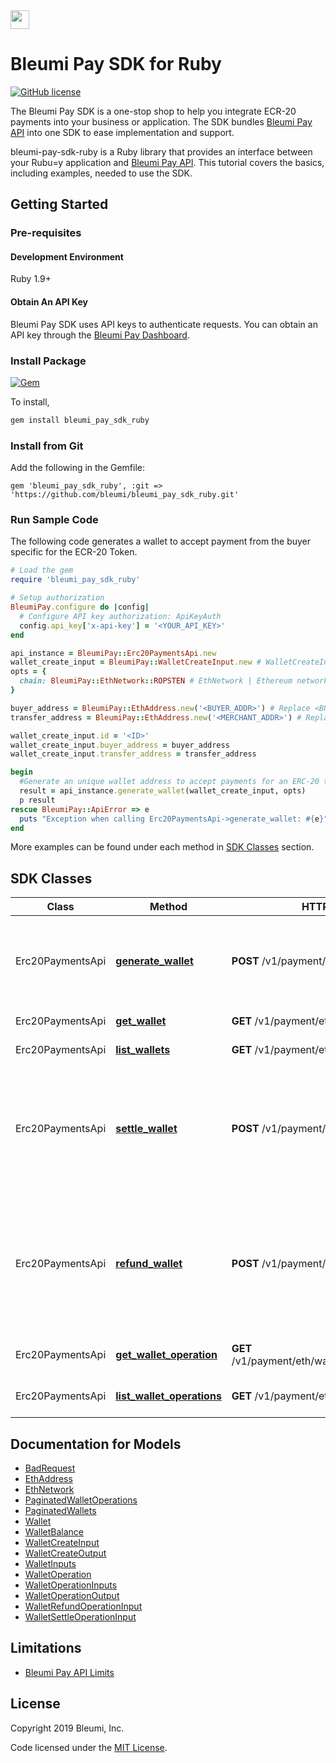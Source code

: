 <img src="https://pay.bleumi.com/wp-content/uploads/2019/04/logo_dark_bleumi_invoice_6797x1122.png" height="30">

# Bleumi Pay SDK for Ruby

[![GitHub license](https://img.shields.io/badge/license-MIT-blue.svg?style=flat-square)](https://raw.githubusercontent.com/bleumi/bleumi-pay-sdk-ruby/master/LICENSE)

The Bleumi Pay SDK is a one-stop shop to help you integrate ECR-20 payments into your business or application. The SDK bundles [Bleumi Pay API](https://pay.bleumi.com/docs/#introduction) into one SDK to ease implementation and support.

bleumi-pay-sdk-ruby is a Ruby library that provides an interface between your Rubu=y application and [Bleumi Pay API](https://pay.bleumi.com/docs/#introduction). This tutorial covers the basics, including examples, needed to use the SDK.

## Getting Started

### Pre-requisites

#### Development Environment

Ruby 1.9+

#### Obtain An API Key

Bleumi Pay SDK uses API keys to authenticate requests. You can obtain an API key through the [Bleumi Pay Dashboard](https://pay.bleumi.com/app/).

### Install Package

[![Gem](https://img.shields.io/gem/v/bleumi_pay_sdk_ruby.svg?style=flat)](http://rubygems.org/gems/bleumi_pay_sdk_ruby)


To install,
```bash
gem install bleumi_pay_sdk_ruby
```

### Install from Git

Add the following in the Gemfile:

    gem 'bleumi_pay_sdk_ruby', :git => 'https://github.com/bleumi/bleumi_pay_sdk_ruby.git'


### Run Sample Code

The following code generates a wallet to accept payment from the buyer specific for the ECR-20 Token.

```ruby
# Load the gem
require 'bleumi_pay_sdk_ruby'

# Setup authorization
BleumiPay.configure do |config|
  # Configure API key authorization: ApiKeyAuth
  config.api_key['x-api-key'] = '<YOUR_API_KEY>'
end

api_instance = BleumiPay::Erc20PaymentsApi.new
wallet_create_input = BleumiPay::WalletCreateInput.new # WalletCreateInput |
opts = {
  chain: BleumiPay::EthNetwork::ROPSTEN # EthNetwork | Ethereum network in which wallet is to be created.
}

buyer_address = BleumiPay::EthAddress.new('<BUYER_ADDR>') # Replace <BUYER_ADDR> with the Buyer's Enthereum Network Address
transfer_address = BleumiPay::EthAddress.new('<MERCHANT_ADDR>') # Replace <MERCHANT_ADDR> with the Merchant's Enthereum Network Address

wallet_create_input.id = '<ID>'
wallet_create_input.buyer_address = buyer_address
wallet_create_input.transfer_address = transfer_address

begin
  #Generate an unique wallet address to accept payments for an ERC-20 token from a buyer
  result = api_instance.generate_wallet(wallet_create_input, opts)
  p result
rescue BleumiPay::ApiError => e
  puts "Exception when calling Erc20PaymentsApi->generate_wallet: #{e}"
end

```

More examples can be found under each method in [SDK Classes](#sdk-classes) section.

## SDK Classes

Class | Method | HTTP request | Description
------------ | ------------- | ------------- | -------------
Erc20PaymentsApi | [**generate_wallet**](docs/Erc20PaymentsApi.md#generate_wallet) | **POST** /v1/payment/eth/wallet | Generates an unique wallet address to accept payments for an ERC-20 token.
Erc20PaymentsApi | [**get_wallet**](docs/Erc20PaymentsApi.md#get_wallet) | **GET** /v1/payment/eth/wallet/{id} | Retrieve a wallet.
Erc20PaymentsApi | [**list_wallets**](docs/Erc20PaymentsApi.md#list_wallets) | **GET** /v1/payment/eth/wallet | Retrieve all wallets.
Erc20PaymentsApi | [**settle_wallet**](docs/Erc20PaymentsApi.md#settle_wallet) | **POST** /v1/payment/eth/wallet/{id}/settle | This method settles a specific amount of an ERC-20 token of a wallet to the transferAddress specified during [Generate Wallet](/docs/Erc20PaymentsApi.md#generatewallet)
Erc20PaymentsApi | [**refund_wallet**](docs/Erc20PaymentsApi.md#refund_wallet) | **POST** /v1/payment/eth/wallet/{id}/refund | This method refunds the balance of an ERC-20 token of a wallet to the buyerAddress specified during [Generate Wallet](/docs/Erc20PaymentsApi.md#generatewallet).
Erc20PaymentsApi | [**get_wallet_operation**](docs/Erc20PaymentsApi.md#get_wallet_operation) | **GET** /v1/payment/eth/wallet/{id}/operation/{txid} | Retrieve an operation of a wallet
Erc20PaymentsApi | [**list_wallet_operations**](docs/Erc20PaymentsApi.md#list_wallet_operations) | **GET** /v1/payment/eth/wallet/{id}/operation | Retrieve all operations of a wallet.

## Documentation for Models

 - [BadRequest](docs/BadRequest.md)
 - [EthAddress](docs/EthAddress.md)
 - [EthNetwork](docs/EthNetwork.md)
 - [PaginatedWalletOperations](docs/PaginatedWalletOperations.md)
 - [PaginatedWallets](docs/PaginatedWallets.md)
 - [Wallet](docs/Wallet.md)
 - [WalletBalance](docs/WalletBalance.md)
 - [WalletCreateInput](docs/WalletCreateInput.md)
 - [WalletCreateOutput](docs/WalletCreateOutput.md)
 - [WalletInputs](docs/WalletInputs.md)
 - [WalletOperation](docs/WalletOperation.md)
 - [WalletOperationInputs](docs/WalletOperationInputs.md)
 - [WalletOperationOutput](docs/WalletOperationOutput.md)
 - [WalletRefundOperationInput](docs/WalletRefundOperationInput.md)
 - [WalletSettleOperationInput](docs/WalletSettleOperationInput.md)

## Limitations

 - [Bleumi Pay API Limits](https://pay.bleumi.com/docs/#api-limits)

## License

Copyright 2019 Bleumi, Inc.

Code licensed under the [MIT License](LICENSE).
